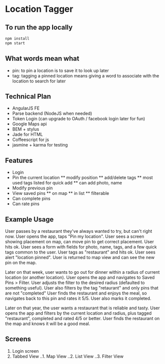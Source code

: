 Location Tagger
===============

To run the app locally
----------------------
```sh
npm install
npm start
```

What words mean what
--------------------
* pin: to pin a location is to save it to look up later
* tag: tagging a pinned location means giving a word to associate with the location to search for later


Technical Plan
--------------
* AngularJS FE
* Parse backend (NodeJS when needed)
* Token Login (can upgrade to OAuth / facebook login later for fun)
* Google Maps api
* BEM + stylus
* Jade for HTML
* Coffeescript for js
* jasmine + karma for testing

Features
--------
* Login
* Pin the current location
** modify position
** add/delete tags
** most used tags listed for quick add
** can add photo, name
* Modify previous pin
* View saved pins
** on map
** in list
** filterable
* Can complete pins
* Can rate pins

Example Usage
-------------
User passes by a restaurant they've always wanted to try, but can't right now.
User opens the app, taps "Pin my location".
User sees a screen showing placement on map, can move pin to get correct placement. User hits ok.
User sees a form with fields for photo, name, tags, and a few quick tags common to the user.
User tags as "restaurant" and hits ok.
User sees alert "location pinned". User is returned to map view and can see the new pin on the map.

Later on that week, user wants to go out for dinner within a radius of current location (or another location).
User opens the app and navigates to Saved Pins > Filter.
User adjusts the filter to the desired radius (defaulted to something useful).
User also filters by the tag "retaurant" and only pins that are not "completed"
User finds the restaurant and enjoys the meal, so navigates back to this pin and rates it 5/5. User also marks it completed.

Later on that year, the user wants a restaurant that is reliable and tasty.
User opens the app and filters by the current location and radius, plus tagged "restaurant", completed and rated 4/5 or better.
User finds the restaurant on the map and knows it will be a good meal.

Screens
-------
1. Login screen
2. Tabbed View
..1. Map View
..2. List View
..3. Filter View